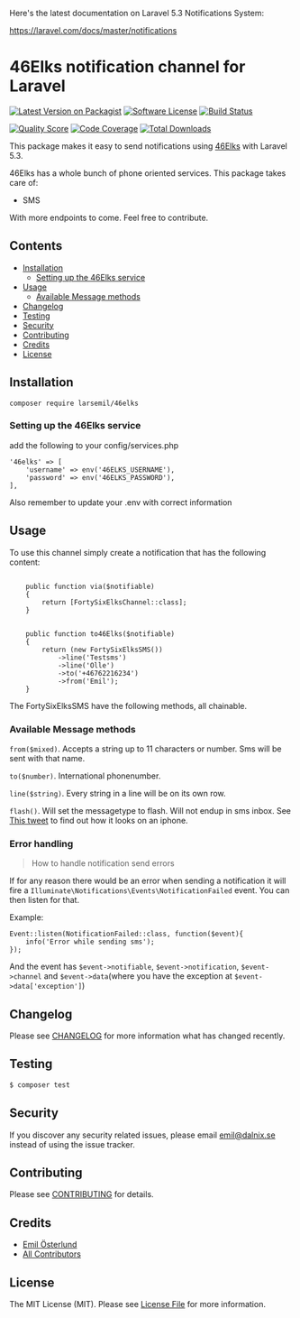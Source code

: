 Here's the latest documentation on Laravel 5.3 Notifications System: 

https://laravel.com/docs/master/notifications

# 46Elks notification channel for Laravel

[![Latest Version on Packagist](https://img.shields.io/packagist/v/laravel-notification-channels/46Elks.svg?style=flat-square)](https://packagist.org/packages/laravel-notification-channels/46Elks)
[![Software License](https://img.shields.io/badge/license-MIT-brightgreen.svg?style=flat-square)](LICENSE.md)
[![Build Status](https://img.shields.io/travis/laravel-notification-channels/46Elks/master.svg?style=flat-square)](https://travis-ci.org/laravel-notification-channels/46Elks)


[![Quality Score](https://img.shields.io/scrutinizer/g/laravel-notification-channels/46Elks.svg?style=flat-square)](https://scrutinizer-ci.com/g/laravel-notification-channels/46Elks)
[![Code Coverage](https://img.shields.io/scrutinizer/coverage/g/laravel-notification-channels/46Elks/master.svg?style=flat-square)](https://scrutinizer-ci.com/g/laravel-notification-channels/46Elks/?branch=master)
[![Total Downloads](https://img.shields.io/packagist/dt/laravel-notification-channels/46Elks.svg?style=flat-square)](https://packagist.org/packages/laravel-notification-channels/46Elks)

This package makes it easy to send notifications using [46Elks](https://www.46elks.com) with Laravel 5.3.




46Elks has a whole bunch of phone oriented services. This package takes care of:
* SMS

With more endpoints to come. Feel free to contribute.  



## Contents

- [Installation](#installation)
	- [Setting up the 46Elks service](#setting-up-the-46Elks-service)
- [Usage](#usage)
	- [Available Message methods](#available-message-methods)
- [Changelog](#changelog)
- [Testing](#testing)
- [Security](#security)
- [Contributing](#contributing)
- [Credits](#credits)
- [License](#license)


## Installation

```
composer require larsemil/46elks
```

### Setting up the 46Elks service


add the following to your config/services.php

	'46elks' => [
		'username' => env('46ELKS_USERNAME'),
		'password' => env('46ELKS_PASSWORD'),
	],
	
Also remember to update your .env with correct information
## Usage

To use this channel simply create a notification that has the following content:
```

    public function via($notifiable)
    {
        return [FortySixElksChannel::class];
    }

 
    public function to46Elks($notifiable)
    {
        return (new FortySixElksSMS())
	        ->line('Testsms')
	        ->line('Olle')
	        ->to('+46762216234')
	        ->from('Emil');
    }
```
The FortySixElksSMS have the following methods, all chainable.
### Available Message methods


``from($mixed)``. Accepts a string up to 11 characters or number. Sms will be sent with that name.

``to($number)``. International phonenumber.

``line($string)``. Every string in a line will be on its own row.

``flash()``. Will set the messagetype to flash. Will not endup in sms inbox. See [This tweet](https://twitter.com/46elks/status/583183559420178432) to find out how it looks on an iphone.
 

### Error handling
> How to handle notification send errors

If for any reason there would be an error when sending a notification it will fire a 
`Illuminate\Notifications\Events\NotificationFailed` event. You can then listen for that.

Example:
```
Event::listen(NotificationFailed::class, function($event){
    info('Error while sending sms');
});
```
And the event has `$event->notifiable`, `$event->notification`, `$event->channel` and `$event->data`(where you have the exception at `$event->data['exception']`)


## Changelog

Please see [CHANGELOG](CHANGELOG.md) for more information what has changed recently.

## Testing

``` bash
$ composer test
```

## Security

If you discover any security related issues, please email emil@dalnix.se instead of using the issue tracker.

## Contributing

Please see [CONTRIBUTING](CONTRIBUTING.md) for details.

## Credits

- [Emil Österlund](https://github.com/larsemil)
- [All Contributors](../../contributors)

## License

The MIT License (MIT). Please see [License File](LICENSE.md) for more information.
